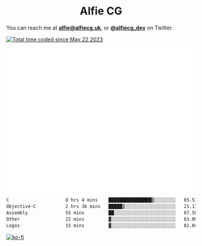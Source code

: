<h1 align="center">Alfie CG</h1>

You can reach me at **alfie@alfiecg.uk**, or **[@alfiecg_dev](https://twitter.com/alfiecg_dev)** on Twitter.

<a href="https://wakatime.com/@61592169-b9cf-4af8-b6fa-8ac7d4369b01"><img src="https://wakatime.com/badge/user/61592169-b9cf-4af8-b6fa-8ac7d4369b01.svg" alt="Total time coded since May 22 2023" /></a>


<img align="center" src="/github-metrics.svg" alt="Metrics" width="500">

 <!--[![GitHub Streak](https://streak-stats.demolab.com/?user=alfiecg24)](https://git.io/streak-stats)-->

<!--START_SECTION:waka-->

```txt
C                     8 hrs 4 mins    ████████████████▒░░░░░░░░   65.51 %
Objective-C           2 hrs 36 mins   █████▒░░░░░░░░░░░░░░░░░░░   21.17 %
Assembly              55 mins         ██░░░░░░░░░░░░░░░░░░░░░░░   07.50 %
Other                 22 mins         ▓░░░░░░░░░░░░░░░░░░░░░░░░   03.09 %
Logos                 15 mins         ▓░░░░░░░░░░░░░░░░░░░░░░░░   02.04 %
```

<!--END_SECTION:waka-->

[![ko-fi](https://ko-fi.com/img/githubbutton_sm.svg)](https://ko-fi.com/M4M5R3BHU)
